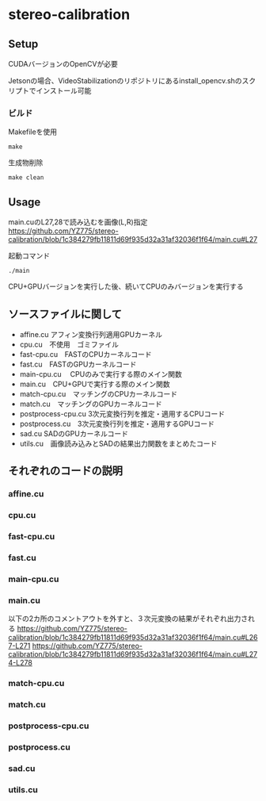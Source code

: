 # stereo-calibration

## Setup
CUDAバージョンのOpenCVが必要


Jetsonの場合、VideoStabilizationのリポジトリにあるinstall_opencv.shのスクリプトでインストール可能

### ビルド
Makefileを使用
```
make 
```

生成物削除
```
make clean
```


## Usage
main.cuのL27,28で読み込むを画像(L,R)指定
https://github.com/YZ775/stereo-calibration/blob/1c384279fb11811d69f935d32a31af32036f1f64/main.cu#L27

起動コマンド
```
./main
```
CPU+GPUバージョンを実行した後、続いてCPUのみバージョンを実行する


## ソースファイルに関して

- affine.cu アフィン変換行列適用GPUカーネル
- cpu.cu　不使用　ゴミファイル
- fast-cpu.cu　FASTのCPUカーネルコード
- fast.cu　FASTのGPUカーネルコード
- main-cpu.cu　 CPUのみで実行する際のメイン関数
- main.cu　CPU+GPUで実行する際のメイン関数
- match-cpu.cu　マッチングのCPUカーネルコード
- match.cu　マッチングのGPUカーネルコード
- postprocess-cpu.cu 3次元変換行列を推定・適用するCPUコード
- postprocess.cu　3次元変換行列を推定・適用するGPUコード
- sad.cu SADのGPUカーネルコード
- utils.cu　画像読み込みとSADの結果出力関数をまとめたコード

## それぞれのコードの説明
### affine.cu
### cpu.cu
### fast-cpu.cu
### fast.cu
### main-cpu.cu
### main.cu
以下の2カ所のコメントアウトを外すと、３次元変換の結果がそれぞれ出力される
https://github.com/YZ775/stereo-calibration/blob/1c384279fb11811d69f935d32a31af32036f1f64/main.cu#L267-L271
https://github.com/YZ775/stereo-calibration/blob/1c384279fb11811d69f935d32a31af32036f1f64/main.cu#L274-L278

### match-cpu.cu
### match.cu
### postprocess-cpu.cu
### postprocess.cu
### sad.cu
### utils.cu


